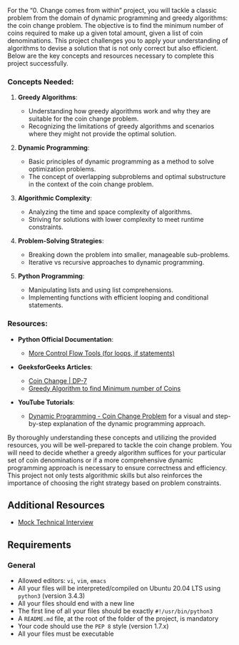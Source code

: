 For the “0. Change comes from within” project, you will tackle a classic problem from the domain of dynamic programming and greedy algorithms: the coin change problem. The objective is to find the minimum number of coins required to make up a given total amount, given a list of coin denominations. This project challenges you to apply your understanding of algorithms to devise a solution that is not only correct but also efficient. Below are the key concepts and resources necessary to complete this project successfully.

### Concepts Needed:

1.  **Greedy Algorithms**:
    
    *   Understanding how greedy algorithms work and why they are suitable for the coin change problem.
    *   Recognizing the limitations of greedy algorithms and scenarios where they might not provide the optimal solution.
2.  **Dynamic Programming**:
    
    *   Basic principles of dynamic programming as a method to solve optimization problems.
    *   The concept of overlapping subproblems and optimal substructure in the context of the coin change problem.
3.  **Algorithmic Complexity**:
    
    *   Analyzing the time and space complexity of algorithms.
    *   Striving for solutions with lower complexity to meet runtime constraints.
4.  **Problem-Solving Strategies**:
    
    *   Breaking down the problem into smaller, manageable sub-problems.
    *   Iterative vs recursive approaches to dynamic programming.
5.  **Python Programming**:
    
    *   Manipulating lists and using list comprehensions.
    *   Implementing functions with efficient looping and conditional statements.

### Resources:

*   **Python Official Documentation**:
    
    *   [More Control Flow Tools (for loops, if statements)](/rltoken/oVyaCk8erLwLPj96P-qlCw "More Control Flow Tools (for loops, if statements)")
*   **GeeksforGeeks Articles**:
    
    *   [Coin Change | DP-7](/rltoken/iQPaO5JhI-BtuZdm6HIVCQ "Coin Change | DP-7")
    *   [Greedy Algorithm to find Minimum number of Coins](/rltoken/FsBN0oeRp0FpyU8sMd4UiA "Greedy Algorithm to find Minimum number of Coins")
*   **YouTube Tutorials**:
    
    *   [Dynamic Programming - Coin Change Problem](/rltoken/qFEdwwtAVyJr9NLHDZDsUQ "Dynamic Programming - Coin Change Problem") for a visual and step-by-step explanation of the dynamic programming approach.

By thoroughly understanding these concepts and utilizing the provided resources, you will be well-prepared to tackle the coin change problem. You will need to decide whether a greedy algorithm suffices for your particular set of coin denominations or if a more comprehensive dynamic programming approach is necessary to ensure correctness and efficiency. This project not only tests algorithmic skills but also reinforces the importance of choosing the right strategy based on problem constraints.

Additional Resources
--------------------

*   [Mock Technical Interview](/rltoken/ktLaKIVRkq_-byFO-_-aGg "Mock Technical Interview")

Requirements
------------

### General

*   Allowed editors: `vi`, `vim`, `emacs`
*   All your files will be interpreted/compiled on Ubuntu 20.04 LTS using `python3` (version 3.4.3)
*   All your files should end with a new line
*   The first line of all your files should be exactly `#!/usr/bin/python3`
*   A `README.md` file, at the root of the folder of the project, is mandatory
*   Your code should use the `PEP 8` style (version 1.7.x)
*   All your files must be executable
